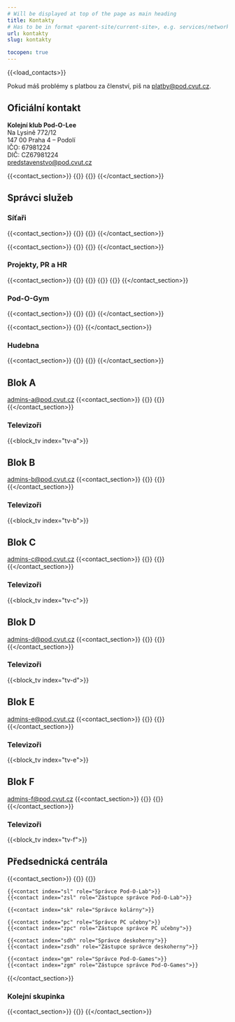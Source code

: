 ```yaml
---
# Will be displayed at top of the page as main heading
title: Kontakty
# Has to be in format <parent-site/current-site>, e.g. services/network (notice missing slash at the beginning)
url: kontakty
slug: kontakty

tocopen: true
---
```

{{<load_contacts>}}

Pokud máš problémy s platbou za členství, piš na <platby@pod.cvut.cz>.

## Oficiální kontakt

**Kolejní klub Pod-O-Lee**  
Na Lysině 772/12  
147 00 Praha 4 – Podolí  
IČO: 67981224  
DIČ: CZ67981224  
<predstavenstvo@pod.cvut.cz>

{{<contact_section>}}
    {{<contact index="pk" role="Předseda">}}
    {{<contact index="m" role="Místopředseda">}}
{{</contact_section>}}

## Správci služeb
### Síťaři

{{<contact_section>}}
    {{<contact index="ss" role="Správce systémů">}}
    {{<contact index="zss" role="Zástupce správce systémů">}}
{{</contact_section>}}

{{<contact_section>}}
    {{<contact index="sn" role="Správce sítě">}}
    {{<contact index="zsn" role="Zástupce správce sítě">}}
{{</contact_section>}}

### Projekty, PR a HR

{{<contact_section>}}
    {{<contact index="sp" role="Správce projektů">}}
    {{<contact index="zsp" role="Zástupce správce projektů">}}
    {{<contact index="prt" role="Člen PR týmu">}}
    {{<contact index="hr" role="HR manager">}}
{{</contact_section>}}

### Pod-O-Gym

{{<contact_section>}}
    {{<contact index="sg" role="Správce Pod-O-Gym">}}
    {{<contact index="zsg" role="Zástupce správce Pod-O-Gym">}}
{{</contact_section>}}

{{<contact_section>}}
    {{<contact index="sgt" role="Člen Pod-O-Gym týmu">}}
{{</contact_section>}}

### Hudebna

{{<contact_section>}}
    {{<contact index="sh" role="Správce hudebny">}}
    {{<contact index="zsh" role="Zástupce správce hudebny">}}
{{</contact_section>}}

## Blok A

<admins-a@pod.cvut.cz>
{{<contact_section>}}
    {{<contact index="sba" role="Správce bloku A">}}
    {{<contact index="zsba" role="Zástupce správce bloku A">}}
{{</contact_section>}}

### Televizoři

{{<block_tv index="tv-a">}}

## Blok B

<admins-b@pod.cvut.cz>
{{<contact_section>}}
    {{<contact index="sbb" role="Správce bloku B">}}
    {{<contact index="zsbb" role="Zástupce správce bloku B">}}
{{</contact_section>}}

### Televizoři

{{<block_tv index="tv-b">}}

## Blok C

<admins-c@pod.cvut.cz>
{{<contact_section>}}
    {{<contact index="sbc" role="Správce bloku C">}}
    {{<contact index="zsbc" role="Zástupce správce bloku C">}}
{{</contact_section>}}

### Televizoři

{{<block_tv index="tv-c">}}

## Blok D

<admins-d@pod.cvut.cz>
{{<contact_section>}}
    {{<contact index="sbd" role="Správce bloku D">}}
    {{<contact index="zsbd" role="Zástupce správce bloku D">}}
{{</contact_section>}}

### Televizoři

{{<block_tv index="tv-d">}}

## Blok E

<admins-e@pod.cvut.cz>
{{<contact_section>}}
    {{<contact index="sbe" role="Správce bloku E">}}
    {{<contact index="zsbe" role="Zástupce správce bloku E">}}
{{</contact_section>}}

### Televizoři

{{<block_tv index="tv-e">}}

## Blok F

<admins-f@pod.cvut.cz>
{{<contact_section>}}
    {{<contact index="sbf" role="Správce bloku F">}}
    {{<contact index="zsbf" role="Zástupce správce bloku F">}}
{{</contact_section>}}

### Televizoři

{{<block_tv index="tv-f">}}

## Předsednická centrála

{{<contact_section>}}
    {{<contact index="st" role="Správce tiskárny">}}
    {{<contact index="zst" role="Zástupce správce tiskárny">}}

    {{<contact index="sl" role="Správce Pod-O-Lab">}}
    {{<contact index="zsl" role="Zástupce správce Pod-O-Lab">}}

    {{<contact index="sk" role="Správce kolárny">}}

    {{<contact index="pc" role="Správce PC učebny">}}
    {{<contact index="zpc" role="Zástupce správce PC učebny">}}

    {{<contact index="sdh" role="Správce deskoherny">}}
    {{<contact index="zsdh" role="Zástupce správce deskoherny">}}

    {{<contact index="gm" role="Správce Pod-O-Games">}}
    {{<contact index="zgm" role="Zástupce správce Pod-O-Games">}}
{{</contact_section>}}

### Kolejní skupinka

{{<contact_section>}}
    {{<contact index="vks" role="Vedoucí kolejní skupinky">}}
{{</contact_section>}}